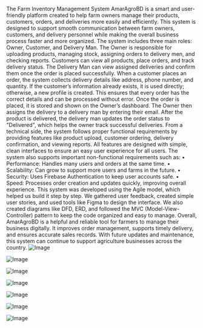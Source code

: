 The Farm Inventory Management System AmarAgroBD is a smart and user-friendly platform created to help farm owners manage their products, customers, orders, and deliveries more easily and efficiently. This system is designed to support smooth communication between farm owners, customers, and delivery personnel while making the overall business process faster and more organized.
The system includes three main roles: Owner, Customer, and Delivery Man. The Owner is responsible for uploading products, managing stock, assigning orders to delivery men, and checking reports. Customers can view all products, place orders, and track delivery status. The Delivery Man can view assigned deliveries and confirm them once the order is placed successfully.
When a customer places an order, the system collects delivery details like address, phone number, and quantity. If the customer’s information already exists, it is used directly; otherwise, a new profile is created. This ensures that every order has the correct details and can be processed without error.
Once the order is placed, it is stored and shown on the Owner’s dashboard. The Owner then assigns the delivery to a delivery man by entering their email. After the product is delivered, the delivery man updates the order status to "Delivered", which helps the owner track successful deliveries.
From a technical side, the system follows proper functional requirements by providing features like product upload, customer ordering, delivery confirmation, and viewing reports. All features are designed with simple, clean interfaces to ensure an easy user experience for all users.
The system also supports important non-functional requirements such as:
•	Performance: Handles many users and orders at the same time.
•	Scalability: Can grow to support more users and farms in the future.
•	Security: Uses Firebase Authentication to keep user accounts safe.
•	Speed: Processes order creation and updates quickly, improving overall experience.
This system was developed using the Agile model, which helped us build it step by step. We gathered user feedback, created simple user stories, and used tools like Figma to design the interface. We also created diagrams like DFD, ERD, and followed the MVC (Model-View-Controller) pattern to keep the code organized and easy to manage.
Overall, AmarAgroBD is a helpful and reliable tool for farmers to manage their business digitally. It improves order management, supports timely delivery, and ensures accurate sales records. With future updates and maintenance, this system can continue to support agriculture businesses across the country.
![Image](https://github.com/user-attachments/assets/25a702ed-b6c1-4769-889c-876fb402ca32)

![Image](https://github.com/user-attachments/assets/69bc27c3-d078-4efe-97e1-51a35c2ced48)

![Image](https://github.com/user-attachments/assets/b8a18240-80da-46d1-b567-40ceff85834e)

![Image](https://github.com/user-attachments/assets/c71eecd0-0660-4e88-98cb-211a857cb6e7)

![Image](https://github.com/user-attachments/assets/1fcdc43b-cd7d-45ca-9b10-b1108f8efd40)

![Image](https://github.com/user-attachments/assets/b24057ea-5621-4059-9381-417a0058e18f)

![Image](https://github.com/user-attachments/assets/3fb520c2-c7d5-4d88-8c8c-76bcb23147d8)
